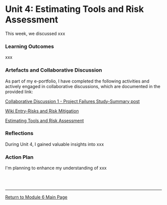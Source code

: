 # Unit 4: Estimating Tools and Risk Assessment

This week, we discussed xxx

### Learning Outcomes
xxx

### Artefacts and Collaborative Discussion 
As part of my e-portfolio, I have completed the following activities and actively engaged in collaborative discussions, which are documented in the provided link:

[Collaborative Discussion 1 - Project Failures Study-Summary post](SSD_Unit04_SummaryPost.pdf)

[Wiki Entry-Risks and Risk Mitigation](SSD_Unit04_Wiki.md)

[Estimating Tools and Risk Assessment](SSD_Unit04_Seminar.md)


### Reflections
During Unit 4, I gained valuable insights into xxx

### Action Plan
I'm planning to enhance my understanding of xxx

<br><br>

--- 

[Return to Module 6 Main Page](SSD_main.md)
